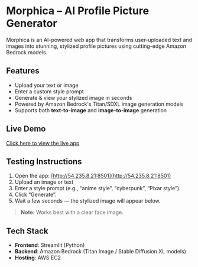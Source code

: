 # Morphica – AI Profile Picture Generator

Morphica is an AI-powered web app that transforms user-uploaded text and images into stunning, stylized profile pictures using cutting-edge Amazon Bedrock models.

##  Features

-  Upload your text or image 
-  Enter a custom style prompt 
-  Generate & view your stylized image in seconds
-  Powered by Amazon Bedrock's Titan/SDXL image generation models
-  Supports both **text-to-image** and **image-to-image** generation

##  Live Demo

 [Click here to view the live app](http://54.235.8.21:8501)

## Testing Instructions

1. Open the app: [http://54.235.8.21:8501](http://54.235.8.21:8501)  
2. Upload an image or text 
3. Enter a style prompt (e.g., “anime style”, “cyberpunk”, “Pixar style”).  
4. Click “Generate”.  
5. Wait a few seconds — the stylized image will appear below.

> **Note:** Works best with a clear face image.

##  Tech Stack

- **Frontend**: Streamlit (Python)
- **Backend**: Amazon Bedrock (Titan Image / Stable Diffusion XL models)
- **Hosting**: AWS EC2
